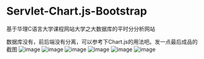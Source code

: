 # Servlet-Chart.js-Bootstrap
基于华理C语言大学课程网站大学之大数据库的平时分分析网站

数据库没有，前后端没有分离，可以参考下Chart.js的用法吧。发一点最后成品的截图
![image](https://github.com/liuguangyicao/Servlet-Chart.js-Bootstrap/tree/master/myweb/picture/1.png)
![image](https://github.com/liuguangyicao/Servlet-Chart.js-Bootstrap/tree/master/myweb/picture/2.png)
![image](https://github.com/liuguangyicao/Servlet-Chart.js-Bootstrap/tree/master/myweb/picture/3.png)
![image](https://github.com/liuguangyicao/Servlet-Chart.js-Bootstrap/tree/master/myweb/picture/4.png)
![image](https://github.com/liuguangyicao/Servlet-Chart.js-Bootstrap/tree/master/myweb/picture/5.png)
![image](https://github.com/liuguangyicao/Servlet-Chart.js-Bootstrap/tree/master/myweb/picture/6.png)
